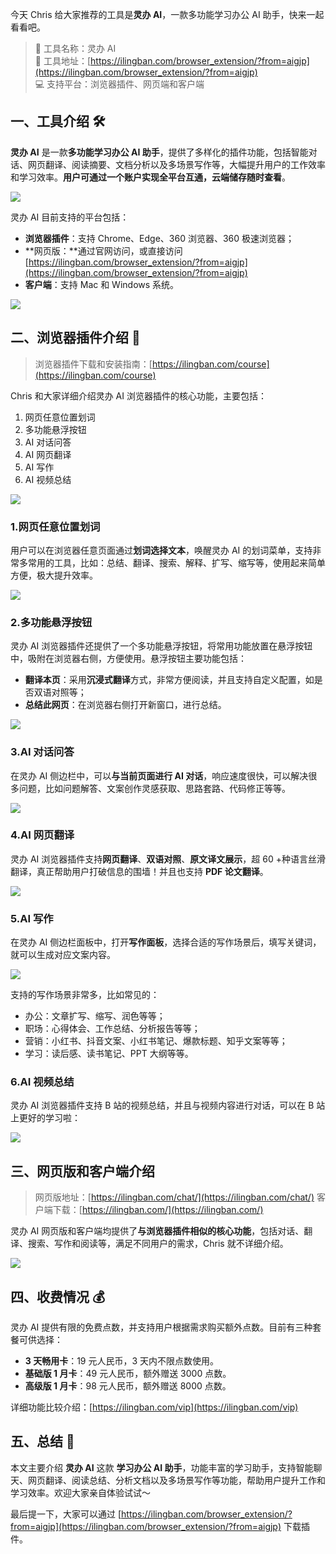 今天 Chris 给大家推荐的工具是**灵办 AI**，一款多功能学习办公 AI 助手，快来一起看看吧。

> 🌟 工具名称：灵办 AI  
> 🔗 工具地址：[https://ilingban.com/browser_extension/?from=aigjp](https://ilingban.com/browser_extension/?from=aigjp)  
> 💻 支持平台：浏览器插件、网页端和客户端

## 一、工具介绍 🛠️

**灵办 AI** 是一款**多功能学习办公 AI 助手**，提供了多样化的插件功能，包括智能对话、网页翻译、阅读摘要、文档分析以及多场景写作等，大幅提升用户的工作效率和学习效率。**用户可通过一个账户实现全平台互通，云端储存随时查看**。

![](https://cdn.nlark.com/yuque/0/2024/png/186051/1722651915699-41196b9e-8fa4-48a9-9ed8-73d1841dda24.png#averageHue=%239fc9ca&clientId=u2d73f9ed-4c89-4&from=paste&height=1802&id=u386e0fdd&originHeight=1802&originWidth=3214&originalType=binary&ratio=1&rotation=0&showTitle=false&size=1942805&status=done&style=none&taskId=u02c879d1-194e-416e-9656-9b69bae9df5&title=&width=3214)

灵办 AI 目前支持的平台包括：

- **浏览器插件**：支持 Chrome、Edge、360 浏览器、360 极速浏览器；
- **网页版：**通过官网访问，或直接访问 [https://ilingban.com/browser_extension/?from=aigjp](https://ilingban.com/browser_extension/?from=aigjp)
- **客户端**：支持 Mac 和 Windows 系统。

![](https://cdn.nlark.com/yuque/0/2024/png/186051/1722652316759-9e6bdf84-aca3-49e9-a466-6a39da079ac1.png#averageHue=%23e0e2f8&clientId=u2d73f9ed-4c89-4&from=paste&height=1206&id=uee36e0f4&originHeight=1206&originWidth=2634&originalType=binary&ratio=1&rotation=0&showTitle=false&size=831689&status=done&style=none&taskId=ufde474e1-3bdf-4614-a243-b9a5f7daa60&title=&width=2634)

## 二、浏览器插件介绍 🚀

> 浏览器插件下载和安装指南：[https://ilingban.com/course](https://ilingban.com/course)

Chris 和大家详细介绍灵办 AI 浏览器插件的核心功能，主要包括：

1. 网页任意位置划词
2. 多功能悬浮按钮
3. AI 对话问答
4. AI 网页翻译
5. AI 写作
6. AI 视频总结

![](https://cdn.nlark.com/yuque/0/2024/png/186051/1722655990949-363b3ae0-f801-4084-8fb1-dd3d7e7d08a3.png#averageHue=%23acdbd6&clientId=u2d73f9ed-4c89-4&from=paste&height=1796&id=ud3ad4b0d&originHeight=1796&originWidth=2956&originalType=binary&ratio=1&rotation=0&showTitle=false&size=2031500&status=done&style=none&taskId=udc47ec79-9b3e-4cdb-865e-9093414251e&title=&width=2956)

### 1.网页任意位置划词

用户可以在浏览器任意页面通过**划词选择文本**，唤醒灵办 AI 的划词菜单，支持非常多常用的工具，比如：总结、翻译、搜索、解释、扩写、缩写等，使用起来简单方便，极大提升效率。

![](https://cdn.nlark.com/yuque/0/2024/png/186051/1722652842314-b19f929f-7081-4213-b7fb-49905ded7bcc.png#averageHue=%23ec4031&clientId=u2d73f9ed-4c89-4&from=paste&height=1794&id=u030d4e65&originHeight=1794&originWidth=3222&originalType=binary&ratio=1&rotation=0&showTitle=false&size=900658&status=done&style=none&taskId=u43917a4b-5f15-4ac4-9a92-f914b5eb720&title=&width=3222)

### 2.多功能悬浮按钮

灵办 AI 浏览器插件还提供了一个多功能悬浮按钮，将常用功能放置在悬浮按钮中，吸附在浏览器右侧，方便使用。悬浮按钮主要功能包括：

- **翻译本页**：采用**沉浸式翻译**方式，非常方便阅读，并且支持自定义配置，如是否双语对照等；
- **总结此网页**：在浏览器右侧打开新窗口，进行总结。

![](https://cdn.nlark.com/yuque/0/2024/png/186051/1722653417239-0279a912-951c-47eb-ab4a-f80e040ee57a.png#averageHue=%23dce0d3&clientId=u2d73f9ed-4c89-4&from=paste&height=1810&id=u3123a8bf&originHeight=1810&originWidth=3242&originalType=binary&ratio=1&rotation=0&showTitle=false&size=1204539&status=done&style=none&taskId=u8a6ecd6f-ecf3-487b-9501-79a96fdb126&title=&width=3242)

### 3.AI 对话问答

在灵办 AI 侧边栏中，可以**与当前页面进行 AI 对话**，响应速度很快，可以解决很多问题，比如问题解答、文案创作灵感获取、思路套路、代码修正等等。

![](https://cdn.nlark.com/yuque/0/2024/png/186051/1722653589193-4814bb15-5457-4710-af53-7a25b567326b.png#averageHue=%23e2e3e1&clientId=u2d73f9ed-4c89-4&from=paste&height=1808&id=u73b560d5&originHeight=1808&originWidth=3242&originalType=binary&ratio=1&rotation=0&showTitle=false&size=1222048&status=done&style=none&taskId=ufa5a25c7-2403-4ac5-9ade-68522b1eacc&title=&width=3242)

### 4.AI 网页翻译

灵办 AI 浏览器插件支持**网页翻译**、**双语对照**、**原文译文展示**，超 60 +种语言丝滑翻译，真正帮助用户打破信息的围墙！并且也支持 **PDF 论文翻译**。

![](https://cdn.nlark.com/yuque/0/2024/png/186051/1722653927608-831812c9-c086-4d1a-95ff-c9623cd9f811.png#averageHue=%23cf8236&clientId=u2d73f9ed-4c89-4&from=paste&height=1810&id=u9e860f7c&originHeight=1810&originWidth=3218&originalType=binary&ratio=1&rotation=0&showTitle=false&size=1606258&status=done&style=none&taskId=u2eb854db-78f6-47d3-96f6-aa204ed73b7&title=&width=3218)

### 5.AI 写作

在灵办 AI 侧边栏面板中，打开**写作面板**，选择合适的写作场景后，填写关键词，就可以生成对应文案内容。

![](https://cdn.nlark.com/yuque/0/2024/png/186051/1722654083657-a156553e-a942-4737-a062-6655500e17db.png#averageHue=%23edede7&clientId=u2d73f9ed-4c89-4&from=paste&height=1814&id=u0c61338d&originHeight=1814&originWidth=3254&originalType=binary&ratio=1&rotation=0&showTitle=false&size=1909869&status=done&style=none&taskId=u667c6790-2358-4d8f-b690-709fb0e2631&title=&width=3254)

支持的写作场景非常多，比如常见的：

- 办公：文章扩写、缩写、润色等等；
- 职场：心得体会、工作总结、分析报告等等；
- 营销：小红书、抖音文案、小红书笔记、爆款标题、知乎文案等等；
- 学习：读后感、读书笔记、PPT 大纲等等。

### 6.AI 视频总结

灵办 AI 浏览器插件支持 B 站的视频总结，并且与视频内容进行对话，可以在 B 站上更好的学习啦：

![](https://cdn.nlark.com/yuque/0/2024/png/186051/1722655930293-ca627752-9f29-405f-9f8b-348c118b7d61.png#averageHue=%2358513e&clientId=u2d73f9ed-4c89-4&from=paste&height=1804&id=u88eb7f1f&originHeight=1804&originWidth=3200&originalType=binary&ratio=1&rotation=0&showTitle=false&size=2393926&status=done&style=none&taskId=u7c0b9e81-94ce-4462-b7ed-feb86631e12&title=&width=3200)

## 三、网页版和客户端介绍

> 网页版地址：[https://ilingban.com/chat/](https://ilingban.com/chat/)
> 客户端下载：[https://ilingban.com/](https://ilingban.com/)

灵办 AI 网页版和客户端均提供了**与浏览器插件相似的核心功能**，包括对话、翻译、搜索、写作和阅读等，满足不同用户的需求，Chris 就不详细介绍。

![](https://cdn.nlark.com/yuque/0/2024/png/186051/1722655441525-72f19924-ddfd-415d-a681-604305ca58e4.png#averageHue=%23e0e3ec&clientId=u2d73f9ed-4c89-4&from=paste&height=1944&id=u4ab1b130&originHeight=1944&originWidth=2820&originalType=binary&ratio=1&rotation=0&showTitle=false&size=1051257&status=done&style=none&taskId=ud00def55-d673-47ca-a03f-52174a396ab&title=&width=2820)

## 四、收费情况 💰

灵办 AI 提供有限的免费点数，并支持用户根据需求购买额外点数。目前有三种套餐可供选择：

- **3 天畅用卡**：19 元人民币，3 天内不限点数使用。
- **基础版 1 月卡**：49 元人民币，额外赠送 3000 点数。
- **高级版 1 月卡**：98 元人民币，额外赠送 8000 点数。

详细功能比较介绍：[https://ilingban.com/vip](https://ilingban.com/vip)

## 五、总结 📝

本文主要介绍 **灵办 AI** 这款 **学习办公 AI 助手**，功能丰富的学习助手，支持智能聊天、网页翻译、阅读总结、分析文档以及多场景写作等功能，帮助用户提升工作和学习效率。欢迎大家亲自体验试试～

最后提一下，大家可以通过 [https://ilingban.com/browser_extension/?from=aigjp](https://ilingban.com/browser_extension/?from=aigjp) 下载插件。
